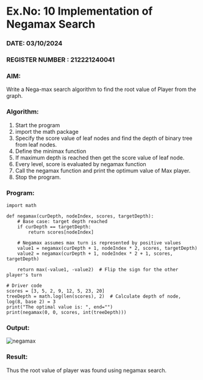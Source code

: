 # Ex.No: 10  Implementation of Negamax Search
### DATE: 03/10/2024                                                                           
### REGISTER NUMBER : 212221240041
### AIM: 
Write a Nega-max search algorithm to find the root value of Player from the  graph.
### Algorithm:
1. Start the program
2. import the math package
3. Specify the score value of leaf nodes and find the depth of binary tree from leaf nodes.
4. Define the minimax function
5. If maximum depth is reached then get the score value of leaf node.
6. Every level, score is evaluated by negamax function 
8. Call the negamax function  and print the optimum value of Max player.
9. Stop the program. 

### Program:
```
import math

def negamax(curDepth, nodeIndex, scores, targetDepth):
    # Base case: target depth reached
    if curDepth == targetDepth:
        return scores[nodeIndex]

    # Negamax assumes max turn is represented by positive values
    value1 = negamax(curDepth + 1, nodeIndex * 2, scores, targetDepth)
    value2 = negamax(curDepth + 1, nodeIndex * 2 + 1, scores, targetDepth)

    return max(-value1, -value2)  # Flip the sign for the other player's turn

# Driver code
scores = [3, 5, 2, 9, 12, 5, 23, 20]
treeDepth = math.log(len(scores), 2)  # Calculate depth of node, log(8, base 2) = 3
print("The optimal value is: ", end="")
print(negamax(0, 0, scores, int(treeDepth)))
```

### Output:

![negamax](https://github.com/user-attachments/assets/20672275-38e1-47a2-b6e5-0366a3cddabf)


### Result:
Thus the root value of player was found using negamax search.
